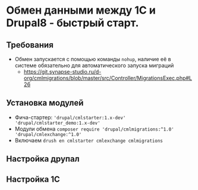 # Обмен данными между 1С и Drupal8 - быстрый старт.

## Требования

* Обмен запускается с помощью команды `nohup`, наличие её в системе обязательно для автоматического запуска миграций 
  - https://git.synapse-studio.ru/d-org/cmlmigrations/blob/master/src/Controller/MigrationsExec.php#L26

## Установка модулей
* Фича-стартер: `'drupal/cmlstarter:1.x-dev' 'drupal/cmlstarter_demo:1.x-dev'`
* Модули обмена `composer require 'drupal/cmlmigrations:^1.0' 'drupal/cmlexchange:^1.0'`
* Включаем `drush en cmlstarter cmlexchange cmlmigrations`
## Настройка друпал

## Настройка 1С

